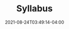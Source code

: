 ---
title: "Syllabus"
description: ""
date: 2021-08-24T03:49:14-04:00
draft: false
weight: 0
enableToc: true
tocLevels: ["h2", "h3", "h4"]
---